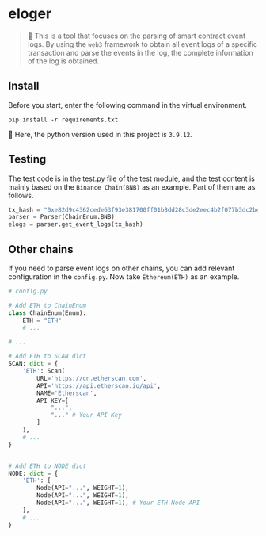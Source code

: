 # eloger

> 📓 This is a tool that focuses on the parsing of smart contract event logs. By using the `web3` framework to obtain all event logs of a specific transaction and parse the events in the log, the complete information of the log is obtained. 


## Install

Before you start, enter the following command in the virtual environment.

```
pip install -r requirements.txt
```

🙌 Here, the python version used in this project is `3.9.12`.


## Testing

The test code is in the test.py file of the test module, and the test content is mainly based on the `Binance Chain(BNB)` as an example. Part of them are as follows.

```Python
tx_hash = "0xe82d9c4362cede63f93e381700ff01b8dd28c3de2eec4b2f077b3dc2beb4f088"  
parser = Parser(ChainEnum.BNB)  
elogs = parser.get_event_logs(tx_hash)
```


## Other chains

If you need to parse event logs on other chains, you can add relevant configuration in the `config.py`. Now take `Ethereum(ETH)` as an example.

```Python
# config.py

# Add ETH to ChainEnum
class ChainEnum(Enum):  
    ETH = "ETH"  
    # ...

# ...

# Add ETH to SCAN dict
SCAN: dict = {  
    'ETH': Scan(  
        URL='https://cn.etherscan.com',  
        API='https://api.etherscan.io/api',  
        NAME='Etherscan', 
        API_KEY=[  
            "...",
            "..." # Your API Key 
        ]  
    ),
    # ...
}


# Add ETH to NODE dict
NODE: dict = {  
    'ETH': [  
        Node(API="...", WEIGHT=1),
        Node(API="...", WEIGHT=1),
        Node(API="...", WEIGHT=1), # Your ETH Node API
    ],  
    # ...
}

```